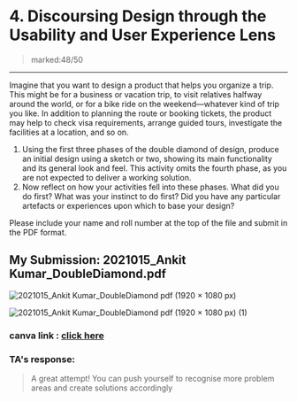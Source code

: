 # 4. Discoursing Design through the Usability and User Experience Lens 
> marked:48/50
---
Imagine that you want to design a product that helps you organize a trip. This might be for a business or vacation trip, to visit relatives halfway around the world, or for a bike ride on the weekend—whatever kind of trip you like. In addition to planning the route or booking tickets, the product may help to check visa requirements, arrange guided tours, investigate the facilities at a location, and so on.


1. Using the first three phases of the double diamond of design, produce an initial design using a sketch or two, showing its main functionality and its general look and feel. This activity omits the fourth phase, as you are not expected to deliver a working solution.
2. Now reflect on how your activities fell into these phases. What did you do first? What was your instinct to do first? Did you have any particular artefacts or experiences upon which to base your design?


Please include your name and roll number at the top of the file and submit in the PDF format. 


## My Submission: 2021015_Ankit Kumar_DoubleDiamond.pdf   

![2021015_Ankit Kumar_DoubleDiamond pdf (1920 × 1080 px)](https://user-images.githubusercontent.com/79627254/211088209-199d686b-65da-41db-8cab-f605ad4fda99.png)

![2021015_Ankit Kumar_DoubleDiamond pdf (1920 × 1080 px) (1)](https://user-images.githubusercontent.com/79627254/211088221-b84f2c5a-2cb3-4316-86a7-417d49ee2dc5.png)

### canva link : [click here](https://www.canva.com/design/DAFW6_WJimI/gm6VvoBPO6gVFxVE3HV3MQ/view?utm_content=DAFW6_WJimI&utm_campaign=designshare&utm_medium=link&utm_source=publishsharelink)  

### TA's response:
> A great attempt! You can push yourself to recognise more problem areas and create solutions accordingly
